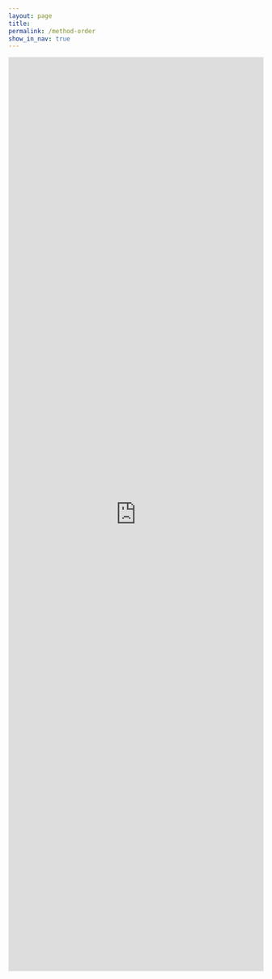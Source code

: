 ```yaml
---
layout: page
title: 
permalink: /method-order
show_in_nav: true
---
```





<iframe src="https://docs.google.com/forms/d/e/1FAIpQLSfQXre93w_0nmmBssBrl6Js9u_7pAEiajKjYz9domU_HeFrtQ/viewform?embedded=true" width="100%" height="1803" frameborder="0" marginheight="0" marginwidth="0">로드 중...</iframe>